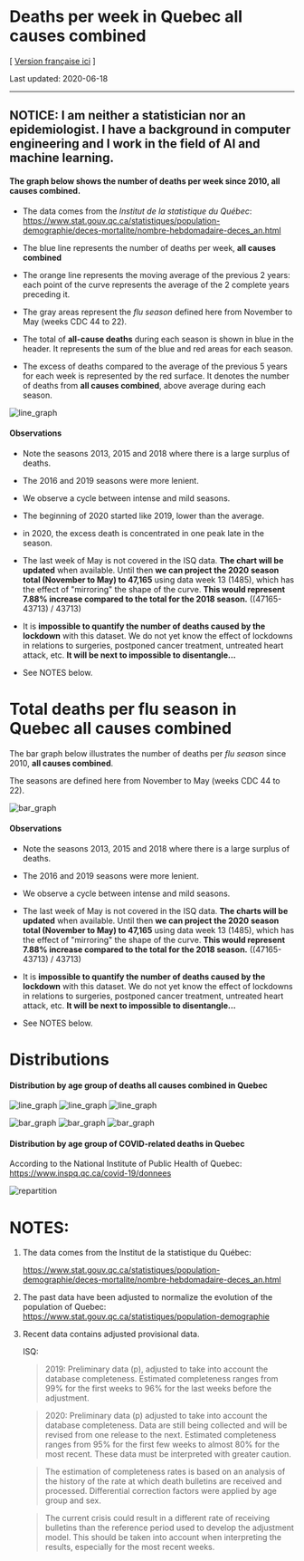 # Deaths per week in Quebec **all causes combined**
[ [Version française ici](README.md) ]

Last updated: 2020-06-18

---
**NOTICE**: I am neither a statistician nor an epidemiologist. I have a background in computer engineering and I work
in the field of AI and machine learning.
---

#### The graph below shows the number of deaths per week since 2010, **all causes combined**.

- The data comes from the *Institut de la statistique du Québec*: 
  https://www.stat.gouv.qc.ca/statistiques/population-demographie/deces-mortalite/nombre-hebdomadaire-deces_an.html

- The blue line represents the number of deaths per week, **all causes combined**

- The orange line represents the moving average of the previous 2 years: each
   point of the curve represents the average of the 2 complete years preceding it.

- The gray areas represent the *flu season* defined here from November to May
   (weeks CDC 44 to 22).

- The total of **all-cause deaths** during each season is shown in blue in the
   header. It represents the sum of the blue and red areas for each season.

- The excess of deaths compared to the average of the previous 5 years for each week is represented by the red surface.
  It denotes the number of deaths from **all causes combined**, above average during each season.


![line_graph](line_graph_Total.png)


#### Observations

- Note the seasons 2013, 2015 and 2018 where there is a large surplus of deaths.

- The 2016 and 2019 seasons were more lenient.

- We observe a cycle between intense and mild seasons.

- The beginning of 2020 started like 2019, lower than the average. 

- in 2020, the excess death is concentrated in one peak late in the season.

- The last week of May is not covered in the ISQ data. **The chart will be updated** 
  when available. Until then **we can project the 2020 season total (November to May) to 47,165** using data
  week 13 (1485), which has the effect of "mirroring" the shape of the curve. 
  **This would represent 7.88% increase compared to the total for the 2018 season.**
  ((47165-43713) / 43713) 
   
- It is **impossible to quantify the number of deaths caused by the lockdown** with this dataset.
  We do not yet know the effect of lockdowns in relations to surgeries,
  postponed cancer treatment, untreated heart attack, etc. **It will be next to impossible to disentangle...**
   
- See NOTES below.


# Total deaths per flu season in Quebec **all causes combined**

The bar graph below illustrates the number of deaths per *flu season* since 2010, **all causes combined**.

The seasons are defined here from November to May (weeks CDC 44 to 22).


![bar_graph](bar_graph_Total.png)


#### Observations

- Note the seasons 2013, 2015 and 2018 where there is a large surplus of deaths.

- The 2016 and 2019 seasons were more lenient.

- We observe a cycle between intense and mild seasons.

- The last week of May is not covered in the ISQ data. **The charts will be updated** 
  when available. Until then **we can project the 2020 season total (November to May) to 47,165** using data
  week 13 (1485), which has the effect of "mirroring" the shape of the curve. 
  **This would represent 7.88% increase compared to the total for the 2018 season.**
  ((47165-43713) / 43713) 

- It is **impossible to quantify the number of deaths caused by the lockdown** with this dataset.
  We do not yet know the effect of lockdowns in relations to surgeries,
  postponed cancer treatment, untreated heart attack, etc. **It will be next to impossible to disentangle...**
  
- See NOTES below.


# Distributions

#### Distribution by age group of deaths **all causes combined** in Quebec

![line_graph](images/line_graph_70_ans_et_plus.png)
![line_graph](images/line_graph_50-69_ans.png)
![line_graph](images/line_graph_0-49_ans.png)

![bar_graph](images/bar_graph_70_ans_et_plus.png)
![bar_graph](images/bar_graph_50-69_ans.png)
![bar_graph](images/bar_graph_0-49_ans.png)


#### Distribution by age group of **COVID-related** deaths in Quebec

According to the National Institute of Public Health of Quebec: https://www.inspq.qc.ca/covid-19/donnees

![repartition](repartition_groupe_age.png)


# NOTES:
1) The data comes from the Institut de la statistique du Québec:
   
   https://www.stat.gouv.qc.ca/statistiques/population-demographie/deces-mortalite/nombre-hebdomadaire-deces_an.html

2) The past data have been adjusted to normalize the evolution of the population of Quebec:
    https://www.stat.gouv.qc.ca/statistiques/population-demographie

3) Recent data contains adjusted provisional data. 
   
    ISQ:

    > 2019: Preliminary data (p), adjusted to take into account the database
    > completeness. Estimated completeness ranges from 99% for the first weeks to
    > 96% for the last weeks before the adjustment.

    > 2020: Preliminary data (p) adjusted to take into account the database
    > completeness. Data are still being collected and will be revised from one
    > release to the next. Estimated completeness ranges from 95% for the first
    > few weeks to almost 80% for the most recent. These data must be interpreted
    > with greater caution.

    > The estimation of completeness rates is based on an analysis of the history
    > of the rate at which death bulletins are received and processed.
    > Differential correction factors were applied by age group and sex.

    > The current crisis could result in a different rate of receiving bulletins
    > than the reference period used to develop the adjustment model. This
    > should be taken into account when interpreting the results, especially for
    > the most recent weeks.



